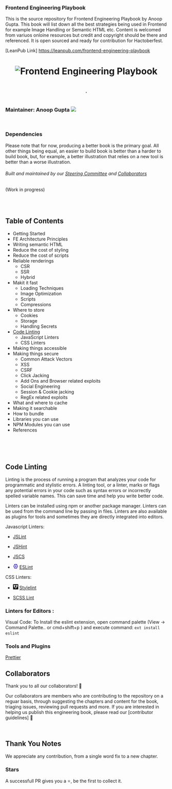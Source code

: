

### Frontend Engineering Playbook

This is the source repository for Frontend Engineering Playbook by Anoop Gupta. This book will list down all the best strategies being used in Frontend for example Image Handling or Semantic HTML etc.
Content is welcomed from variuos onloine resources but credit and copyright should be there and referenced.
It is open sourced and ready for contribution for Hactoberfest.

[LeanPub Link] https://leanpub.com/frontend-engineering-playbook

<h1 align="center">
  <img src="frontend-engineering-playbook.png" alt="Frontend Engineering Playbook" width="250">
</h1>

<br/>

<div align="center">
  <img src="https://img.shields.io/badge/Playbook-Frontend%20Engineering-brightgreen" alt="" border="1"> 
</div>

<br/>

### Maintainer: Anoop Gupta <img src="https://img.shields.io/twitter/follow/anoop__gupta?label=Anoop%20Gupta&style=social">

<br/>

### Dependencies
Please note that for now, producing a better book is the primary goal. All other things being equal, an easier to build book is better than a harder to build book, but, for example, a better illustration that relies on a new tool is better than a worse illustration.

###### Built and maintained by our [Steering Committee](#steering-committee) and [Collaborators](#collaborators)
(Work in progress)


<br/><br/>

## Table of Contents
- Getting Started
- FE Architecture Principles
- Writing semantic HTML
- Reduce the cost of styling
- Reduce the cost of scripts
- Reliable renderings
  - CSR
  - SSR
  - Hybrid
- Makit it fast
  - Loading Techniques
  - Image Optimization 
  - Scripts
  - Compressions
- Where to store
  - Cookies
  - Storage
  - Handling Secrets
- [Code Linting](#code-linting)
  - JavaScript Linters
  - CSS Linters
- Making things accessible
- Making things secure
  - Common Attack Vectors
  - XSS
  - CSRF
  - Click Jacking
  - Add Ons and Browser related exploits
  - Social Engineering
  - Session & Cookie jacking
  - RegEx related exploits
- What and where to cache
- Making it searchable
- How to bundle
- Libraries you can use
- NPM Modules you can use
- References


<br/><br/><br/>

## Code Linting

Linting is the process of running a program that analyzes your code for programmatic and stylistic errors. A linting tool, or a linter, marks or flags any potential errors in your code such as syntax errors or incorrectly spelled variable names. This can save time and help you write better code.

Linters can be installed using npm or another package manager. Linters can be used from the command line by passing in files. Linters are also available as plugins for tools and sometimes they are directly integrated into editors.

Javascript Linters:

 - [JSLint](http://www.javascriptlint.com/online_lint.php)

 - [JSHint](http://jshint.com/)

 - [JSCS](http://jscs.info/)

 - <img src="./assests/eslint.svg" alt="Stylelint" title="A pluggable and configurable linter tool for identifying and reporting on patterns in JavaScript. Maintain your code quality with ease." width="16" height="16" /> [ESLint](http://eslint.org/)

CSS Linters:

  - <img src="./assests/stylelint.png" alt="Stylelint" title="A mighty, modern linter that helps you avoid errors and enforce conventions in your styles." width="16" height="16" /> [Stylelint](https://stylelint.io/) 
  
  - [SCSS Lint](https://github.com/sds/scss-lint)

### Linters for Editors :
Visual Code: To Install the eslint extension, open command palette (View -> Command Palette.. or cmd+shift+p ) and execute command: `ext install eslint`

### Tools and Plugins
[Prettier](https://prettier.io/)

## Collaborators

Thank you to all our collaborators! 🙏

Our collaborators are members who are contributing to the repository on a reguar basis, through suggesting the chapters and content for the book, triaging issues, reviewing pull requests and more. If you are interested in helping us publish this engineering book, please read our [contributor guidelines] 🎉

<br/>

## Thank You Notes

We appreciate any contribution, from a single word fix to a new chapter. 

### Stars

A successfull PR gives you a ⭐, be the first to collect it.



<br/><br/>

